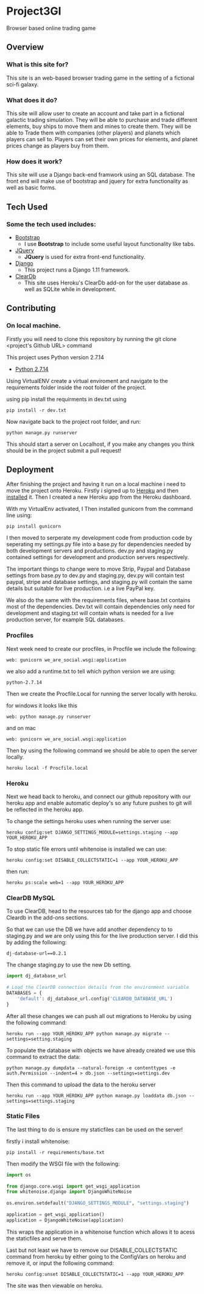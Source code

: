 # Project3GI

Browser based online trading game

## Overview

### What is this site for?

This site is an web-based browser trading game in the setting of a fictional sci-fi galaxy.

### What does it do?

This site will allow user to create an account and take part in a fictional galactic trading simulation. They will be able to purchase and trade different elements, buy ships to move them and mines to create them. They will be able to Trade them with companies (other players) and planets which players can sell to. Players can set their own prices for elements, and planet prices change as players buy from them.

### How does it work?

This site will use a Django back-end framwork using an SQL database. The front end will make use of bootstrap and jquery for extra functionality as well as basic forms.

## Tech Used

### Some the tech used includes:
- [Bootstrap](http://getbootstrap.com/)
    - I use **Bootstrap** to include some useful layout functionality like tabs.
- [JQuery](https://jquery.com/)
  - **JQuery** is used for extra front-end functionality.
- [Django](https://www.djangoproject.com/)
    - This project runs a Django 1.11 framework.
- [ClearDb](http://w2.cleardb.net/)
    - This site uses Heroku's ClearDb add-on for the user database as well as SQLite while in development.
  
## Contributing

### On local machine.

Firstly you will need to clone this repository by running the git clone <project's Github URL> command

This project uses Python version 2.7.14
- [Python 2.7.14](https://www.python.org/downloads/)

Using VirtualENV create a virtual enviroment and navigate to the requirements folder inside the root folder of the project.

using pip install the requirments in dev.txt using 
```
pip install -r dev.txt
```

Now navigate back to the project root folder, and run:

```
python manage.py runserver
```
This should start a server on Localhost, if you make any changes you think should be in the project submit a pull request!

## Deployment

After finishing the project and having it run on a local machine i need to move the project onto Heroku. Firstly i signed up to [Heroku](https://signup.heroku.com/) and then [installed](https://devcenter.heroku.com/articles/heroku-cli) it. Then I created a new Heroku app from the Heroku dashboard.

With my VirtualEnv activated, I Then installed gunicorn from the command line using:
```
pip install gunicorn
```

I then moved to serperate my development code from production code by seperating my settings.py file into a base.py for dependencies needed by both development servers and productions. dev.py and staging.py contained settings for development and production servers respectively.

The important things to change were to move Strip, Paypal and Database settings from base.py to dev.py and staging.py, dev.py will contain test paypal, stripe and database settings, and staging.py will contain the same details but suitable for live production. i.e a live PayPal key.

We also do the same with the requirements files, where base.txt contains most of the dependencies. Dev.txt will contain dependencies only need for development and staging.txt will contain whats is needed for a live production server, for example SQL databases.

### Procfiles

Next week need to create our procfiles, in Procfile we include the following:
```
web: gunicorn we_are_social.wsgi:application
```
we also add a runtime.txt to tell which python version we are using:
```
python-2.7.14
```
Then we create the Procfile.Local for running the server locally with heroku.

for windows it looks like this 
```
web: python manage.py runserver
```
and on mac
```
web: gunicorn we_are_social.wsgi:application
```

Then by using the following command we should be able to open the server locally.
```
heroku local -f Procfile.local
```

### Heroku

Next we head back to heroku, and connect our github repository with our heroku app and enable automatic deploy's so any future pushes to git will be reflected in the heroku app.

To change the settings heroku uses when running the server use: 
```
heroku config:set DJANGO_SETTINGS_MODULE=settings.staging --app YOUR_HEROKU_APP
```
To stop static file errors until whitenoise is installed we can use:
```
heroku config:set DISABLE_COLLECTSTATIC=1 --app YOUR_HEROKU_APP
```
then run:
```
heroku ps:scale web=1 --app YOUR_HEROKU_APP
```

### ClearDB MySQL

To use ClearDB, head to the resources tab for the django app and choose Cleardb in the add-ons sections.

So that we can use the DB we have add another dependency to to staging.py and we are only using this for the live production server.
I did this by adding the following:
```
dj-database-url==0.2.1
```

The change staging.py to use the new Db setting.

```python
import dj_database_url
 
# Load the ClearDB connection details from the environment variable
DATABASES = {
    'default': dj_database_url.config('CLEARDB_DATABASE_URL')
}
```

After all these changes we can push all out migrations to Heroku by using the following command:
```
heroku run --app YOUR_HEROKU_APP python manage.py migrate --settings=setting.staging
```

To populate the database with objects we have already created we use this command to extract the data:
```
python manage.py dumpdata --natural-foreign -e contenttypes -e auth.Permission --indent=4 > db.json --settings=settings.dev
```
Then this command to upload the data to the heroku server
```
heroku run --app YOUR_HEROKU_APP python manage.py loaddata db.json --settings=settings.staging
```
### Static Files

The last thing to do is ensure my staticfiles can be used on the server!

firstly i install whitenoise:
```
pip install -r requirements/base.txt
```

Then modify the WSGI file with the following:

```python
import os
 
from django.core.wsgi import get_wsgi_application
from whitenoise.django import DjangoWhiteNoise
 
os.environ.setdefault("DJANGO_SETTINGS_MODULE", "settings.staging")
 
application = get_wsgi_application()
application = DjangoWhiteNoise(application)
```
This wraps the application in a whitenoise function which allows it to acess the staticfiles and serve them.

Last but not least we have to remove our DISABLE_COLLECTSTATIC command from heroku by either going to the ConfigVars on heroku and remove it, or input the following command:
```
heroku config:unset DISABLE_COLLECTSTATIC=1 --app YOUR_HEROKU_APP
```

The site was then viewable on heroku.













